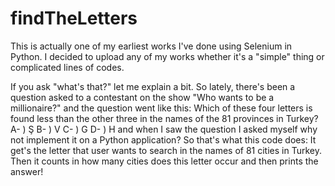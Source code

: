 # findTheLetters
This is actually one of my earliest works I've done using Selenium in Python. 
I decided to upload any of my works whether it's a "simple" thing or complicated lines of codes. 

If you ask "what's that?" let me explain a bit. 
So lately, there's been a question asked to a contestant on the show "Who wants to be a millionaire?" and the question went like this: 
Which of these four letters is found less than the other three in the names of the 81 provinces in Turkey? A- ) Ş B- ) V C- ) G D- ) H 
and when I saw the question I asked myself why not implement it on a Python application? 
So that's what this code does: It get's the letter that user wants to search in the names of 81 cities in Turkey. 
Then it counts in how many cities does this letter occur and then prints the answer!
